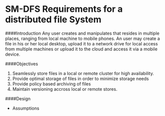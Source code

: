 # SM-DFS Requirements for a distributed file System

####Introduction
Any user creates and manipulates that resides in multiple places, ranging from local machine to mobile phones. An user may create a file in his or her local 
desktop, upload it to a network drive for local access from multiple machines or upload it to the cloud and access it via a mobile device.

####Objectives
1. Seamlessly store files in a local or remote cluster for high availability.
2. Provide optimal storage of files in order to minimize storage needs
3. Provide policy based archiving of files
4. Maintain versioning accross local or remote stores.

####Design 
- Assumptions
